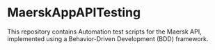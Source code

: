 # MaerskAppAPITesting
This repository contains Automation test scripts for the Maersk API, implemented using a Behavior-Driven Development (BDD) framework.
